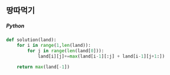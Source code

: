 ## 땅따먹기

##### Python

```python
def solution(land):
    for i in range(1,len(land)):
        for j in range(len(land[0])):
            land[i][j]+=max(land[i-1][:j] + land[i-1][j+1:])

    return max(land[-1])
```
